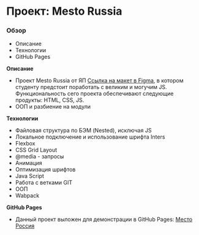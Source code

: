 # Проект: Mesto Russia

### Обзор
* Описание
* Технологии
* GitHub Pages

**Описание**
* Проект Mesto Russia от ЯП [Ссылка на макет в Figma](https://www.figma.com/file/2cn9N9jSkmxD84oJik7xL7/JavaScript.-Sprint-4?node-id=0%3A1), в котором студенту предстоит поработать с великим и могучим JS. Функциональность сего проекта обеспечивают следующие продукты: HTML, CSS, JS. 
*  ООП и разбиение на модули

**Технологии**
* Файловая структура по БЭМ (Nested), исключая JS
* Локальное подключение и использование шрифта Inters
* Flexbox
* CSS Grid Layout
* @media - запросы
* Анимация
* Оптимизация шрифтов
* Java Script
* Работа с ветками GIT
* ООП
* Wabpack


**GitHub Pages**
* Данный проект выложен для демонстрации в GitHub Pages: <a href="https://IgorSmirnof.github.io/mesto">Место Россия<a/>


